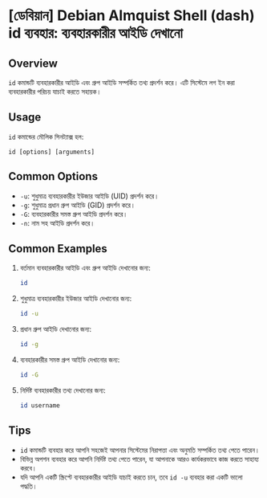 # [ডেবিয়ান] Debian Almquist Shell (dash) id ব্যবহার: ব্যবহারকারীর আইডি দেখানো

## Overview
`id` কমান্ডটি ব্যবহারকারীর আইডি এবং গ্রুপ আইডি সম্পর্কিত তথ্য প্রদর্শন করে। এটি সিস্টেমে লগ ইন করা ব্যবহারকারীর পরিচয় যাচাই করতে সহায়ক।

## Usage
`id` কমান্ডের মৌলিক সিনট্যাক্স হল:

```
id [options] [arguments]
```

## Common Options
- `-u`: শুধুমাত্র ব্যবহারকারীর ইউজার আইডি (UID) প্রদর্শন করে।
- `-g`: শুধুমাত্র প্রধান গ্রুপ আইডি (GID) প্রদর্শন করে।
- `-G`: ব্যবহারকারীর সমস্ত গ্রুপ আইডি প্রদর্শন করে।
- `-n`: নাম সহ আইডি প্রদর্শন করে।

## Common Examples
1. বর্তমান ব্যবহারকারীর আইডি এবং গ্রুপ আইডি দেখানোর জন্য:
   ```bash
   id
   ```

2. শুধুমাত্র ব্যবহারকারীর ইউজার আইডি দেখানোর জন্য:
   ```bash
   id -u
   ```

3. প্রধান গ্রুপ আইডি দেখানোর জন্য:
   ```bash
   id -g
   ```

4. ব্যবহারকারীর সমস্ত গ্রুপ আইডি দেখানোর জন্য:
   ```bash
   id -G
   ```

5. নির্দিষ্ট ব্যবহারকারীর তথ্য দেখানোর জন্য:
   ```bash
   id username
   ```

## Tips
- `id` কমান্ডটি ব্যবহার করে আপনি সহজেই আপনার সিস্টেমের নিরাপত্তা এবং অনুমতি সম্পর্কিত তথ্য পেতে পারেন।
- বিভিন্ন অপশন ব্যবহার করে আপনি নির্দিষ্ট তথ্য পেতে পারেন, যা আপনাকে আরও কার্যকরভাবে কাজ করতে সাহায্য করবে।
- যদি আপনি একটি স্ক্রিপ্টে ব্যবহারকারীর আইডি যাচাই করতে চান, তবে `id -u` ব্যবহার করা একটি ভালো পদ্ধতি।